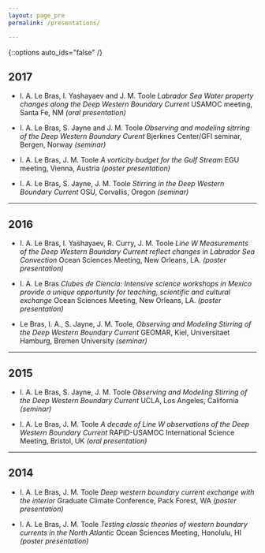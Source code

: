 ```yaml
---
layout: page_pre
permalink: /presentations/

---
```


{::options auto_ids="false" /}

## 2017

* I. A. Le Bras, I. Yashayaev and J. M. Toole *Labrador Sea Water property changes along the Deep Western Boundary Current* USAMOC meeting, Santa Fe, NM *(oral presentation)*

* I. A. Le Bras, S. Jayne and J. M. Toole *Observing and modeling sitrring of the Deep Western Boundary Curent* Bjerknes Center/GFI seminar, Bergen, Norway *(seminar)*

* I. A. Le Bras, J. M. Toole *A vorticity budget for the Gulf Stream* EGU meeting, Vienna, Austria *(poster presentation)*

* I. A. Le Bras, S. Jayne, J. M. Toole *Stirring in the Deep Western Boundary Current* OSU, Corvallis, Oregon  *(seminar)*

---

## 2016

* I. A. Le Bras, I. Yashayaev, R. Curry, J. M. Toole *Line W Measurements of the Deep Western Boundary Current reflect changes in Labrador Sea Convection* Ocean Sciences Meeting, New Orleans, LA. *(poster presentation)*

* I. A. Le Bras *Clubes de Ciencia: Intensive science workshops in Mexico provide a unique opportunity for teaching, scientific and cultural exchange* Ocean Sciences Meeting, New Orleans, LA. *(poster presentation)*

* Le Bras, I. A., S. Jayne, J. M. Toole, *Observing and Modeling Stirring of the Deep Western Boundary Current* GEOMAR, Kiel, Universitaet Hamburg, Bremen University *(seminar)*


---

## 2015

* I. A. Le Bras, S. Jayne, J. M. Toole *Observing and Modeling Stirring of the Deep Western Boundary Current* UCLA, Los Angeles, California *(seminar)*

* I. A. Le Bras, J. M. Toole *A decade of Line W observations of the Deep Western Boundary Current* RAPID-USAMOC International Science Meeting, Bristol, UK *(oral presentation)*

---

## 2014

* I. A. Le Bras, J. M. Toole *Deep western boundary current exchange with the interior* Graduate Climate Conference, Pack Forest, WA  *(poster presentation)*


* I. A. Le Bras, J. M. Toole *Testing classic theories of western boundary currents in the North Atlantic* Ocean Sciences Meeting, Honolulu, HI  *(poster presentation)*



